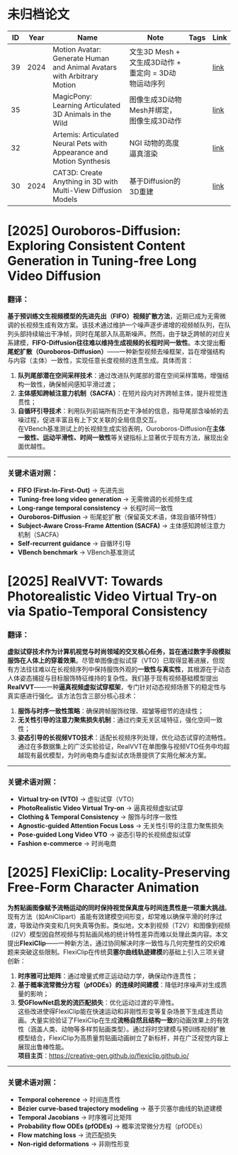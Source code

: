 # 未归档论文

|ID|Year|Name|Note|Tags|Link|
|---|---|---|---|---|---|
|39|2024|Motion Avatar: Generate Human and Animal Avatars with Arbitrary Motion|文生3D Mesh + 文生成3D动作 + 重定向 = 3D动物运动序列||[link](https://caterpillarstudygroup.github.io/ReadPapers/39.html)|
|35||MagicPony: Learning Articulated 3D Animals in the Wild|图像生成3D动物Mesh并绑定，图像生成3D动作||[link](https://caterpillarstudygroup.github.io/ReadPapers/35.html)|
|32||Artemis: Articulated Neural Pets with Appearance and Motion Synthesis|NGI 动物的高度逼真渲染||[link](https://caterpillarstudygroup.github.io/ReadPapers/32.html)|
|30|2024|CAT3D: Create Anything in 3D with Multi-View Diffusion Models|基于Diffusion的3D重建||[link](https://caterpillarstudygroup.github.io/ReadPapers/30.html)|

# [2025] Ouroboros-Diffusion: Exploring Consistent Content Generation in Tuning-free Long Video Diffusion

### 翻译：
**基于预训练文生视频模型的先进先出（FIFO）视频扩散方法**，近期已成为无需微调的长视频生成有效方案。该技术通过维护一个噪声逐步递增的视频帧队列，在队列头部持续输出干净帧，同时在尾部入队高斯噪声。然而，由于缺乏跨帧的对应关系建模，**FIFO-Diffusion往往难以维持生成视频的长程时间一致性**。本文提出**衔尾蛇扩散（Ouroboros-Diffusion）**——一种新型视频去噪框架，旨在增强结构与内容（主体）一致性，实现任意长度视频的连贯生成。具体而言：
1. **队列尾部潜在空间采样技术**：通过改进队列尾部的潜在空间采样策略，增强结构一致性，确保帧间感知平滑过渡；
2. **主体感知跨帧注意力机制（SACFA）**：在短片段内对齐跨帧主体，提升视觉连贯性；
3. **自循环引导技术**：利用队列前端所有历史干净帧的信息，指导尾部含噪帧的去噪过程，促进丰富且有上下文关联的全局信息交互。  
在VBench基准测试上的长视频生成实验表明，Ouroboros-Diffusion在**主体一致性、运动平滑性、时间一致性**等关键指标上显著优于现有方法，展现出全面优越性。

---

### 关键术语对照：
- **FIFO (First-In-First-Out)** → 先进先出  
- **Tuning-free long video generation** → 无需微调的长视频生成  
- **Long-range temporal consistency** → 长程时间一致性  
- **Ouroboros-Diffusion** → 衔尾蛇扩散（保留英文术语，体现自循环特性）  
- **Subject-Aware Cross-Frame Attention (SACFA)** → 主体感知跨帧注意力机制（SACFA）  
- **Self-recurrent guidance** → 自循环引导  
- **VBench benchmark** → VBench基准测试

# [2025] RealVVT: Towards Photorealistic Video Virtual Try-on via Spatio-Temporal Consistency

### 翻译：
**虚拟试穿技术作为计算机视觉与时尚领域的交叉核心任务，旨在通过数字手段模拟服饰在人体上的穿着效果**。尽管单图像虚拟试穿（VTO）已取得显著进展，但现有方法往往难以在长视频序列中保持服饰外观的**一致性与真实性**，其根源在于动态人体姿态捕捉与目标服饰特征维持的复杂性。我们基于现有视频基础模型提出**RealVVT**——一种**逼真视频虚拟试穿框架**，专门针对动态视频场景下的稳定性与真实感进行强化。该方法包含三部分核心技术：
1. **服饰与时序一致性策略**：确保跨帧服饰纹理、褶皱等细节的连续性；
2. **无关性引导的注意力聚焦损失机制**：通过约束无关区域特征，强化空间一致性；
3. **姿态引导的长视频VTO技术**：适配长视频序列处理，优化动态试穿的流畅性。  
通过在多数据集上的广泛实验验证，RealVVT在单图像与视频VTO任务中均超越现有最优模型，为时尚电商与虚拟试衣场景提供了实用化解决方案。

---

### 关键术语对照：
- **Virtual try-on (VTO)** → 虚拟试穿（VTO）  
- **PhotoRealistic Video Virtual Try-on** → 逼真视频虚拟试穿  
- **Clothing & Temporal Consistency** → 服饰与时序一致性  
- **Agnostic-guided Attention Focus Loss** → 无关性引导的注意力聚焦损失  
- **Pose-guided Long Video VTO** → 姿态引导的长视频虚拟试穿  
- **Fashion e-commerce** → 时尚电商

# [2025] FlexiClip: Locality-Preserving Free-Form Character Animation

**为剪贴画图像赋予流畅运动的同时保持视觉保真度与时间连贯性是一项重大挑战**。现有方法（如AniClipart）虽能有效建模空间形变，却常难以确保平滑的时序过渡，导致动作突变和几何失真等伪影。类似地，文本到视频（T2V）和图像到视频（I2V）模型因自然视频与剪贴画风格的统计特性差异而难以处理此类内容。本文提出**FlexiClip**——一种新方法，通过协同解决时序一致性与几何完整性的交织难题来突破这些限制。FlexiClip在传统**贝塞尔曲线轨迹建模**的基础上引入三项关键创新：
1. **时序雅可比矩阵**：通过增量式修正运动动力学，确保动作连贯性；
2. **基于概率流常微分方程（pfODEs）的连续时间建模**：降低时序噪声对生成质量的影响；
3. **受GFlowNet启发的流匹配损失**：优化运动过渡的平滑性。  
这些改进使得FlexiClip能在快速运动和非刚性形变等复杂场景下生成连贯动画。大量实验验证了FlexiClip在生成**流畅自然且结构一致**的动画效果上的有效性（涵盖人类、动物等多样剪贴画类型）。通过将时空建模与预训练视频扩散模型结合，FlexiClip为高质量剪贴画动画树立了新标杆，并在广泛视觉内容上展现出鲁棒性能。  
**项目主页**：https://creative-gen.github.io/flexiclip.github.io/

---

### 关键术语对照：
- **Temporal coherence** → 时间连贯性  
- **Bézier curve-based trajectory modeling** → 基于贝塞尔曲线的轨迹建模  
- **Temporal Jacobians** → 时序雅可比矩阵  
- **Probability flow ODEs (pfODEs)** → 概率流常微分方程（pfODEs）  
- **Flow matching loss** → 流匹配损失  
- **Non-rigid deformations** → 非刚性形变
